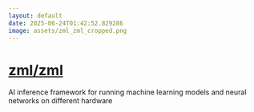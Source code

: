 ```yaml
---
layout: default
date: 2025-06-24T01:42:52.829286
image: assets/zml_zml_cropped.png
---
```


# [zml/zml](https://github.com/zml/zml)

AI inference framework for running machine learning models and neural networks on different hardware
